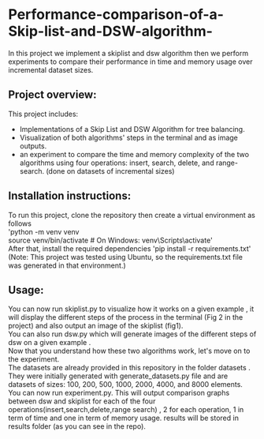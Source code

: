 # Performance-comparison-of-a-Skip-list-and-DSW-algorithm-
In this project we implement a skiplist and dsw algorithm then we perform experiments to compare their performance in time and memory usage over incremental dataset sizes.
## Project overview:
This project includes:
- Implementations of a Skip List and DSW Algorithm for tree balancing.
- Visualization of both algorithms' steps in the terminal and as image outputs.
- an experiment to compare the time and memory complexity of the two algorithms using four operations: insert, search, delete, and range-search. (done on datasets of incremental sizes)
## Installation instructions:
To run this project, clone the repository then create a virtual environment as follows  
'python -m venv venv  
source venv/bin/activate  # On Windows: venv\Scripts\activate'  
After that, install the required dependencies 'pip install -r requirements.txt' (Note: This project was tested using Ubuntu, so the requirements.txt file was generated in that environment.)
## Usage:
You can now run skiplist.py to visualize how it works on a given example , it will display the different steps of the process in the terminal (Fig 2 in the project) and also output an image of the skiplist (fig1).  
You can also run dsw.py which will generate images of the different steps of dsw on a given example .  
Now that you understand how these two algorithms work, let's move on to the experiment.  
The datasets are already provided in this repository in the folder datasets . They were initially generated with generate_datasets.py file and are datasets of sizes: 100, 200, 500, 1000, 2000, 4000, and 8000 elements.  
You can now run experiment.py. This will output comparison graphs between dsw and skiplist for each of the four operations(insert,search,delete,range search) , 2 for each operation, 1 in term of time and one in term of memory usage. results will be stored in results folder (as you can see in the repo).
